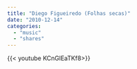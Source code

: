```yaml
---
title: "Diego Figueiredo (Folhas secas)"
date: "2010-12-14"
categories:
  - "music"
  - "shares"
---
```


<div style="width: 70vw;">{{< youtube KCnGlEaTKf8>}}</div>
